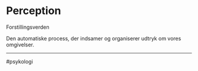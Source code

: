 # Perception
Forstillingsverden

Den automatiske process, der indsamer og organiserer udtryk om vores omgivelser.



---
#psykologi 

